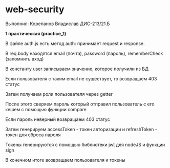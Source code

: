 # web-security

Выполнил: Корепанов Владислав ДИС-213/21.Б

**1 практическая (practice_1)**

В файле auth.js есть метод auth: принимает request и response.

В req.body находятся email (почта), password (пароль), rememberCheck (запомнить вход)

В константу user записываем значение, которое получили из БД

Если пользователя с таким email не существует, то возвращаем 403 статус

Затем получаем роли пользователя через getter

После этого сверяем пароль который отправил пользователь с его кешем с помощью функции compare

Если пароль неверный возвращаем 403 статус

Затем генерируем accessToken - токен авторизации и refreshToken - токен для сброса пароля

Токены генерируются с помощью библиотеки jwt для nodeJS и функции sign

В конечном итоге возвращаем пользователя и токены
